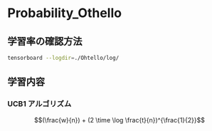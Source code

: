 # Probability_Othello

## 学習率の確認方法

```bash
tensorboard --logdir=./Ohtello/log/
```

## 学習内容

### UCB1 アルゴリズム

```math
(\frac{w}{n}) + (2 \time \log \frac{t}{n})^{\frac{1}{2}}
```
